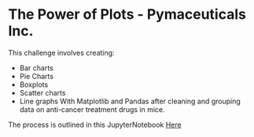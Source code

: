 # The Power of Plots - Pymaceuticals Inc.
 
This challenge involves creating:
- Bar charts
- Pie Charts
- Boxplots
- Scatter charts
- Line graphs
With Matplotlib and Pandas after cleaning and grouping data on anti-cancer treatment drugs in mice.

The process is outlined in this JupyterNotebook [Here](https://github.com/Jeffsfine/matplotlib-challenge/blob/main/Pymaceuticals/pymaceuticals_starter.ipynb)
